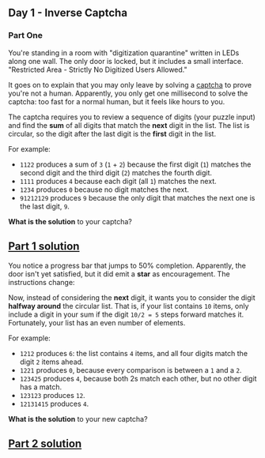 ## Day 1 - Inverse Captcha
### Part One

You're standing in a room with "digitization quarantine" written in LEDs along one wall. The only
door is locked, but it includes a small interface. "Restricted Area - Strictly No Digitized Users
Allowed."

It goes on to explain that you may only leave by solving a [captcha][1] to prove you're not a human.
Apparently, you only get one millisecond to solve the captcha: too fast for a normal human, but it
feels like hours to you.

The captcha requires you to review a sequence of digits (your puzzle input) and find the **sum**
of all digits that match the **next** digit in the list. The list is circular, so the digit after
the last digit is the **first** digit in the list.

For example:

 * `1122` produces a sum of `3` (`1` + `2`) because the first digit (`1`) matches the second digit
   and the third digit (`2`) matches the fourth digit.
 * `1111` produces `4` because each digit (all `1`) matches the next.
 * `1234` produces `0` because no digit matches the next.
 * `91212129` produces `9` because the only digit that matches the next one is the last digit, `9`.

**What is the solution** to your captcha?

[Part 1 solution][2]
--------------------

You notice a progress bar that jumps to 50% completion. Apparently, the door isn't yet satisfied,
but it did emit a **star** as encouragement. The instructions change:

Now, instead of considering the **next** digit, it wants you to consider the digit
**halfway around** the circular list. That is, if your list contains `10` items, only include
a digit in your sum if the digit `10/2 = 5` steps forward matches it. Fortunately, your list has
an even number of elements.

For example:

 * `1212` produces `6`: the list contains `4` items, and all four digits match the digit `2` items ahead.
 * `1221` produces `0`, because every comparison is between a `1` and a `2`.
 * `123425` produces `4`, because both 2s match each other, but no other digit has a match.
 * `123123` produces `12`.
 * `12131415` produces `4`.

**What is the solution** to your new captcha?

[Part 2 solution][3]
--------------------


[1]: https://en.wikipedia.org/wiki/CAPTCHA
[2]: part_1.py
[3]: part_2.py
